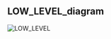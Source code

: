 ## LOW_LEVEL_diagram
![LOW_LEVEL](https://user-images.githubusercontent.com/86276947/131997835-9b57b2b9-2a21-483a-a067-e3131d134e2a.PNG)

